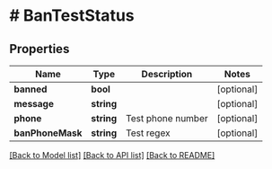 # # BanTestStatus

## Properties

Name | Type | Description | Notes
------------ | ------------- | ------------- | -------------
**banned** | **bool** |  | [optional] 
**message** | **string** |  | [optional] 
**phone** | **string** | Test phone number | [optional] 
**banPhoneMask** | **string** | Test regex | [optional] 

[[Back to Model list]](../../README.md#documentation-for-models) [[Back to API list]](../../README.md#documentation-for-api-endpoints) [[Back to README]](../../README.md)



